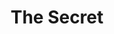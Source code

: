 --- 
title: "The Secret"
description:
price: "SOLD"
category: 
images: 
    - /assets/img/thesecret.png
order: 548
---
